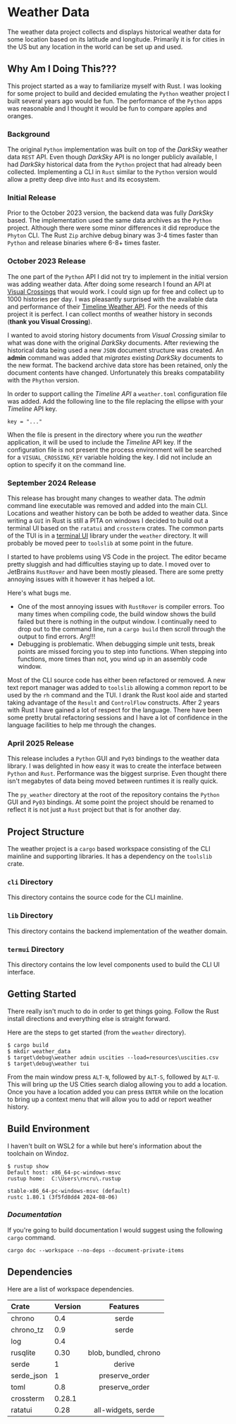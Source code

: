 # Weather Data

The weather data project collects and displays historical weather data for some location
based on its latitude and longitude. Primarily it is for cities in the US but any location
in the world can be set up and used.

## Why Am I Doing This???

This project started as a way to familiarize myself with Rust. I was looking for some project to
build and decided emulating the `Python` weather project I built several years ago would be fun.
The performance of the `Python` apps was reasonable and I thought it would be fun to compare
apples and oranges.

### Background

The original `Python` implementation was built on top of the *DarkSky* weather data `REST` API.
Even though *DarkSky* API is no longer publicly available, I had *DarkSky* historical data from 
the `Python` project that had already been collected. Implementing a CLI in `Rust` similar to the 
`Python` version would allow a pretty deep dive into `Rust` and its ecosystem.

### Initial Release

Prior to the October 2023 version, the backend data was fully *DarkSky* based. The implementation
used the same data archives as the `Python` project. Although there were some minor differences
it did reproduce the `Phyton` CLI. The Rust `Zip` archive debug binary was 3-4 times faster than
`Python` and release binaries where 6-8+ times faster.

### October 2023 Release

The one part of the `Python` API I did not try to implement in the initial version was adding
weather data. After doing some research I found an API at
[Visual Crossings](https://www.visualcrossing.com/) that would work. I could sign up for free and
collect up to 1000 histories per day. I was pleasantly surprised with the available data and
performance of their [Timeline Weather API](https://www.visualcrossing.com/resources/documentation/weather-api/timeline-weather-api/).
For the needs of this project it is perfect. I can collect months of weather history in seconds 
(**thank you Visual Crossing**).

I wanted to avoid storing history documents from *Visual Crossing* similar to what was done with
the original *DarkSky* documents. After reviewing the historical data being used a new 
`JSON` document structure was created. An **admin** command was added that *migrates* 
existing *DarkSky* documents to the new format. The backend archive data store has been
retained, only the document contents have changed. Unfortunately this breaks
compatability with the `Phython` version.

In order to support calling the *Timeline API* a `weather.toml` configuration file was added. 
Add the following line to the file replacing the ellipse with your *Timeline* API key.

    key = "..."

When the file is present in the directory where you run the *weather* application, it will be used
to include the *Timeline* API key. If the configuration file is not present the process environment
will be searched for a `VISUAL_CROSSING_KEY` variable holding the key. I did not include an 
option to specify it on the command line.

### September 2024 Release

This release has brought many changes to weather data. The *admin* command line executable was
removed and added into the main CLI. Locations and weather history can be both be added to weather 
data. Since writing a `GUI` in Rust is still a PITA on windows I decided to build out a 
terminal UI based on the `ratatui` and `crossterm` crates. The common parts of the TUI is in a 
[terminal UI](termui/README.md) library under the `weather` directory. It will probably be moved 
peer to `toolslib` at some point in the future. 

I started to have problems using VS Code in the project. The editor became pretty sluggish and
had difficulties staying up to date. I moved over to JetBrains `RustRover` and have been mostly
pleased. There are some pretty annoying issues with it however it has helped a lot.

Here's what bugs me.

- One of the most annoying issues with `RustRover` is compiler errors. Too many times when 
  compiling code, the build window shows the build failed but there is nothing in the output window.
  I continually need to drop out to the command line, run a `cargo build` then scroll through 
  the output to find errors. Arg!!!
- Debugging is problematic. When debugging simple unit tests, break points are missed 
  forcing you to step into functions. When stepping into functions, more times than not, you 
  wind up in an assembly code window.

Most of the CLI source code has either been refactored or removed. A new text report manager
was added to `toolslib` allowing a common report to be used by the `rh` command and the TUI.
I drank the Rust kool aide and started taking advantage of the `Result` and `ControlFlow` 
constructs. After 2 years with Rust I have gained a lot of respect for the language. There have 
been some pretty brutal refactoring sessions and I have a lot of confidence in the language
facilities to help me through the changes.

### April 2025 Release

This release includes a `Python` GUI and `Py03` bindings to the weather data library. I was
delighted in how easy it was to create the interface between `Python` and `Rust`. Performance 
was the biggest surprise. Even thought there isn't megabytes of data being moved between 
runtimes it is really quick.

The `py_weather` directory at the root of the repository contains the `Python` GUI and `Py03` 
bindings. At some point the project should be renamed to reflect it is not just a `Rust` project 
but that is for another day.

## Project Structure

The weather project is a `cargo` based workspace consisting of the CLI mainline and supporting 
libraries. It has a dependency on the `toolslib` crate.

### `cli` Directory

This directory contains the source code for the CLI mainline.

### `lib` Directory

This directory contains the backend implementation of the weather domain.

### `termui` Directory

This directory contains the low level components used to build the CLI UI interface.

## Getting Started

There really isn't much to do in order to get things going. Follow the Rust install 
directions and everything else is straight forward.

Here are the steps to get started (from the `weather` directory).
```
$ cargo build
$ mkdir weather_data
$ target\debug\weather admin uscities --load=resources\uscities.csv
$ target\debug\weather tui 
```
From the main window press `ALT-N`, followed by `ALT-S`, followed by `ALT-U`. This will bring
up the US Cities search dialog allowing you to add a location. Once you have a location added 
you can press `ENTER` while on the location to bring up a context menu that will allow you to add 
or report weather history.

## Build Environment

I haven't built on WSL2 for a while but here's information about the toolchain on Windoz.

```
$ rustup show
Default host: x86_64-pc-windows-msvc
rustup home:  C:\Users\rncru\.rustup

stable-x86_64-pc-windows-msvc (default)
rustc 1.80.1 (3f5fd8dd4 2024-08-06)
```

### *Documentation*

If you're going to build documentation I would suggest using the following `cargo` command.

```
cargo doc --workspace --no-deps --document-private-items
```

## Dependencies

Here are a list of workspace dependencies.

| Crate      | Version |       Features        |
|:-----------|:--------|:---------------------:|
| chrono     | 0.4     |         serde         |
| chrono_tz  | 0.9     |         serde         |
| log        | 0.4     |                       |
| rusqlite   | 0.30    | blob, bundled, chrono |
| serde      | 1       |        derive         | 
| serde_json | 1       |    preserve_order     |
| toml       | 0.8     |    preserve_order     |
| crossterm  | 0.28.1  |                       |
| ratatui    | 0.28    |  all-widgets, serde   |
